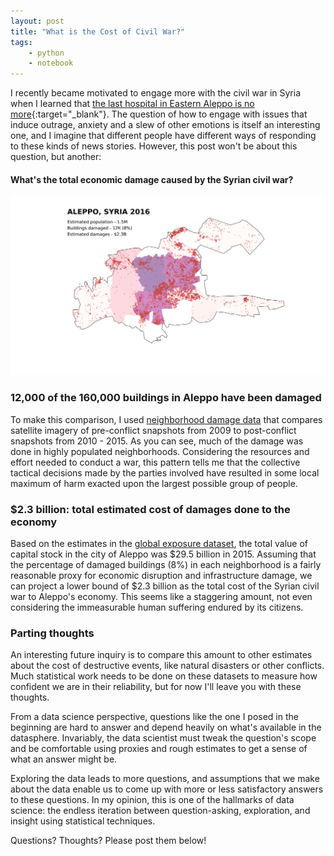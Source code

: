 ```yaml
---
layout: post
title: "What is the Cost of Civil War?"
tags:
    - python
    - notebook
---
```

I recently became motivated to engage more with the civil war in Syria when I learned that [the last hospital in Eastern Aleppo is no more](http://www.npr.org/sections/goatsandsoda/2016/11/28/503022907/the-last-hospital-in-eastern-aleppo-is-no-more){:target="_blank"}. The question of how to engage with issues that induce outrage, anxiety and a slew of other emotions is itself an interesting one, and I imagine that different people have different ways of responding to these kinds of news stories. However, this post won't be about this question, but another:

#### What's the total economic damage caused by the Syrian civil war?

![Image](https://raw.githubusercontent.com/cosmicBboy/syria-project/master/eda/plots/aleppo_2016.png)

### 12,000 of the 160,000 buildings in Aleppo have been damaged

To make this comparison, I used [neighborhood damage data](https://data.humdata.org/dataset/geodata-of-neighborhood-damage-percentages-aleppo-syria-february-18-2016) that compares satellite imagery of pre-conflict snapshots from 2009 to post-conflict snapshots from 2010 - 2015. As you can see, much of the damage was done in highly populated neighborhoods. Considering the resources and effort needed to conduct a war, this pattern tells me that the collective tactical decisions made by the parties involved have resulted in some local maximum of harm exacted upon the largest possible group of people.

### $2.3 billion: total estimated cost of damages done to the economy

Based on the estimates in the [global exposure dataset](https://data.humdata.org/dataset/gar15-global-exposure-dataset-for-syrian-arab-republic), the total value of capital stock in the city of Aleppo was \$29.5 billion in 2015. Assuming that the percentage of damaged buildings (8%) in each neighborhood is a fairly reasonable proxy for economic disruption and infrastructure damage, we can project a lower bound of $2.3 billion as the total cost of the Syrian civil war to Aleppo's economy. This seems like a staggering amount, not even considering the immeasurable human suffering endured by its citizens.

### Parting thoughts

An interesting future inquiry is to compare this amount to other estimates about the cost of destructive events, like natural disasters or other conflicts. Much statistical work needs to be done on these datasets to measure how confident we are in their reliability, but for now I'll leave you with these thoughts.

From a data science perspective, questions like the one I posed in the beginning are hard to answer and depend heavily on what's available in the datasphere. Invariably, the data scientist must tweak the question's scope and be comfortable using proxies and rough estimates to get a sense of what an answer might be.

Exploring the data leads to more questions, and assumptions that we make about the data enable us to come up with more or less satisfactory answers to these questions. In my opinion, this is one of the hallmarks of data science: the endless iteration between question-asking, exploration, and insight using statistical techniques.

Questions? Thoughts? Please post them below!
